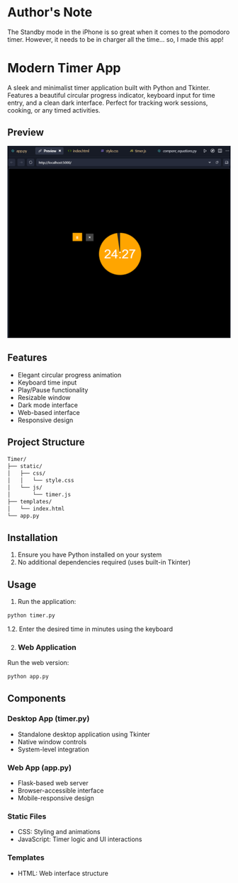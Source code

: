 # Author's Note
The Standby mode in the iPhone is so great when it comes to the pomodoro timer. However, it needs to be in charger all the time... so, I made this app! 

# Modern Timer App

A sleek and minimalist timer application built with Python and Tkinter. Features a beautiful circular progress indicator, keyboard input for time entry, and a clean dark interface. Perfect for tracking work sessions, cooking, or any timed activities.

## Preview
![Timer App Preview](static/images/preview.png)

## Features
- Elegant circular progress animation
- Keyboard time input
- Play/Pause functionality
- Resizable window
- Dark mode interface
- Web-based interface
- Responsive design

## Project Structure

```
Timer/
├── static/
│   ├── css/
│   │   └── style.css
│   └── js/
│       └── timer.js
├── templates/
│   └── index.html
└── app.py

```
## Installation

1. Ensure you have Python installed on your system
2. No additional dependencies required (uses built-in Tkinter)

## Usage

1. Run the application:
```python
python timer.py
```
1.2. Enter the desired time in minutes using the keyboard

2. ### Web Application
Run the web version:
```python
python app.py
```
## Components
### Desktop App (timer.py)
- Standalone desktop application using Tkinter
- Native window controls
- System-level integration
### Web App (app.py)
- Flask-based web server
- Browser-accessible interface
- Mobile-responsive design
### Static Files
- CSS: Styling and animations
- JavaScript: Timer logic and UI interactions
### Templates
- HTML: Web interface structure